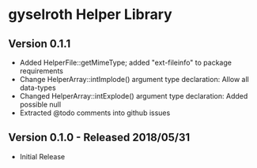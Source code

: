 gyselroth Helper Library
========================

Version 0.1.1 
-------------

* Added HelperFile::getMimeType; added "ext-fileinfo" to package requirements
* Change HelperArray::intImplode() argument type declaration: Allow all data-types 
* Changed HelperArray::intExplode() argument type declaration: Added possible null
* Extracted @todo comments into github issues


Version 0.1.0 - Released 2018/05/31 
-----------------------------------

* Initial Release
